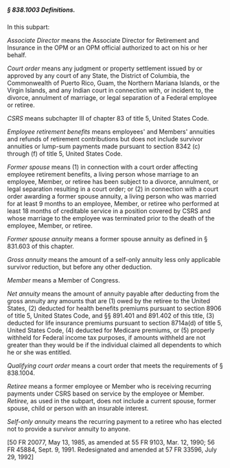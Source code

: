 ##### § 838.1003 Definitions. #####

In this subpart:

*Associate Director* means the Associate Director for Retirement and Insurance in the OPM or an OPM official authorized to act on his or her behalf.

*Court order* means any judgment or property settlement issued by or approved by any court of any State, the District of Columbia, the Commonwealth of Puerto Rico, Guam, the Northern Mariana Islands, or the Virgin Islands, and any Indian court in connection with, or incident to, the divorce, annulment of marriage, or legal separation of a Federal employee or retiree.

*CSRS* means subchapter III of chapter 83 of title 5, United States Code.

*Employee retirement benefits* means employees' and Members' annuities and refunds of retirement contributions but does not include survivor annuities or lump-sum payments made pursuant to section 8342 (c) through (f) of title 5, United States Code.

*Former spouse* means (1) in connection with a court order affecting employee retirement benefits, a living person whose marriage to an employee, Member, or retiree has been subject to a divorce, annulment, or legal separation resulting in a court order; or (2) in connection with a court order awarding a former spouse annuity, a living person who was married for at least 9 months to an employee, Member, or retiree who performed at least 18 months of creditable service in a position covered by CSRS and whose marriage to the employee was terminated prior to the death of the employee, Member, or retiree.

*Former spouse annuity* means a former spouse annuity as defined in § 831.603 of this chapter.

*Gross annuity* means the amount of a self-only annuity less only applicable survivor reduction, but before any other deduction.

*Member* means a Member of Congress.

*Net annuity* means the amount of annuity payable after deducting from the gross annuity any amounts that are (1) owed by the retiree to the United States, (2) deducted for health benefits premiums pursuant to section 8906 of title 5, United States Code, and §§ 891.401 and 891.402 of this title, (3) deducted for life insurance premiums pursuant to section 8714a(d) of title 5, United States Code, (4) deducted for Medicare premiums, or (5) properly withheld for Federal income tax purposes, if amounts withheld are not greater than they would be if the individual claimed all dependents to which he or she was entitled.

*Qualifying court order* means a court order that meets the requirements of § 838.1004.

*Retiree* means a former employee or Member who is receiving recurring payments under CSRS based on service by the employee or Member. *Retiree,* as used in the subpart, does not include a current spouse, former spouse, child or person with an insurable interest.

*Self-only annuity* means the recurring payment to a retiree who has elected not to provide a survivor annuity to anyone.

[50 FR 20077, May 13, 1985, as amended at 55 FR 9103, Mar. 12, 1990; 56 FR 45884, Sept. 9, 1991. Redesignated and amended at 57 FR 33596, July 29, 1992]